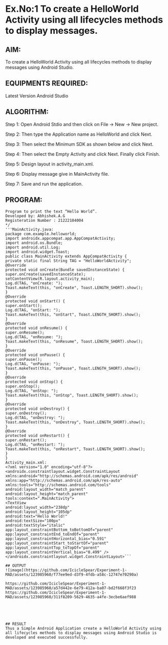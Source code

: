 # Ex.No:1 To create a HelloWorld Activity using all lifecycles methods to display messages.


## AIM:

To create a HelloWorld Activity using all lifecycles methods to display messages using Android Studio.

## EQUIPMENTS REQUIRED:

Latest Version Android Studio

## ALGORITHM:

Step 1: Open Android Stdio and then click on File -> New -> New project.

Step 2: Then type the Application name as HelloWorld and click Next. 

Step 3: Then select the Minimum SDK as shown below and click Next.

Step 4: Then select the Empty Activity and click Next. Finally click Finish.

Step 5: Design layout in activity_main.xml.

Step 6: Display message give in MainActivity file.

Step 7: Save and run the application.

## PROGRAM:
~~~/*
Program to print the text “Hello World”.
Developed by: Abhishek.A.G
Registeration Number : 21222104004
*/
'''MainActivity.java:
package com.example.helloworld;
import androidx.appcompat.app.AppCompatActivity;
import android.os.Bundle;
import android.util.Log;
import android.widget.Toast;
public class MainActivity extends AppCompatActivity {
private static final String TAG = "HelloWorldActivity";
@Override
protected void onCreate(Bundle savedInstanceState) {
super.onCreate(savedInstanceState);
setContentView(R.layout.activity_main);
Log.d(TAG, "onCreate: ");
Toast.makeText(this, "onCreate", Toast.LENGTH_SHORT).show();
}
@Override
protected void onStart() {
super.onStart();
Log.d(TAG, "onStart: ");
Toast.makeText(this, "onStart", Toast.LENGTH_SHORT).show();
}
@Override
protected void onResume() {
super.onResume();
Log.d(TAG, "onResume: ");
Toast.makeText(this, "onResume", Toast.LENGTH_SHORT).show();
}
@Override
protected void onPause() {
super.onPause();
Log.d(TAG, "onPause: ");
Toast.makeText(this, "onPause", Toast.LENGTH_SHORT).show();
}
@Override
protected void onStop() {
super.onStop();
Log.d(TAG, "onStop: ");
Toast.makeText(this, "onStop", Toast.LENGTH_SHORT).show();
}
@Override
protected void onDestroy() {
super.onDestroy();
Log.d(TAG, "onDestroy: ");
Toast.makeText(this, "onDestroy", Toast.LENGTH_SHORT).show();
}
@Override
protected void onRestart() {
super.onRestart();
Log.d(TAG, "onRestart: ");
Toast.makeText(this, "onRestart", Toast.LENGTH_SHORT).show();
}
}
Activity_main.xml:
<?xml version="1.0" encoding="utf-8"?>
<androidx.constraintlayout.widget.ConstraintLayout
xmlns:android="http://schemas.android.com/apk/res/android"
xmlns:app="http://schemas.android.com/apk/res-auto"
xmlns:tools="http://schemas.android.com/tools"
android:layout_width="match_parent"
android:layout_height="match_parent"
tools:context=".MainActivity">
<TextView
android:layout_width="238dp"
android:layout_height="105dp"
android:text="Hello World!"
android:textSize="100px"
android:textStyle="italic"
app:layout_constraintBottom_toBottomOf="parent"
app:layout_constraintEnd_toEndOf="parent"
app:layout_constraintHorizontal_bias="0.591"
app:layout_constraintStart_toStartOf="parent"
app:layout_constraintTop_toTopOf="parent"
app:layout_constraintVertical_bias="0.499" />
</androidx.constraintlayout.widget.ConstraintLayout>```

## OUTPUT
![image](https://github.com/IcicleSpear/Experiment-1-MAD/assets/123985960/f77ee9ed-d3f9-4fdb-a58c-12747e70290a)

https://github.com/IcicleSpear/Experiment-1-MAD/assets/123985960/a57d442e-6e79-412a-ba07-bd2f668f3f23
https://github.com/IcicleSpear/Experiment-1-MAD/assets/123985960/311f8209-5629-4635-a4fe-3ecbe6aef988





## RESULT
Thus a Simple Android Application create a HelloWorld Activity using all lifecycles methods to display messages using Android Studio is developed and executed successfully.
